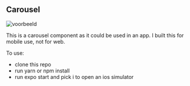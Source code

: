 ## Carousel

![voorbeeld]('./assets/voorbeeld_fild.png')

This is a carousel component as it could be used in an app. 
I built this for mobile use, not for web.

To use:
- clone this repo
- run yarn or npm install
- run expo start and pick i to open an ios simulator
